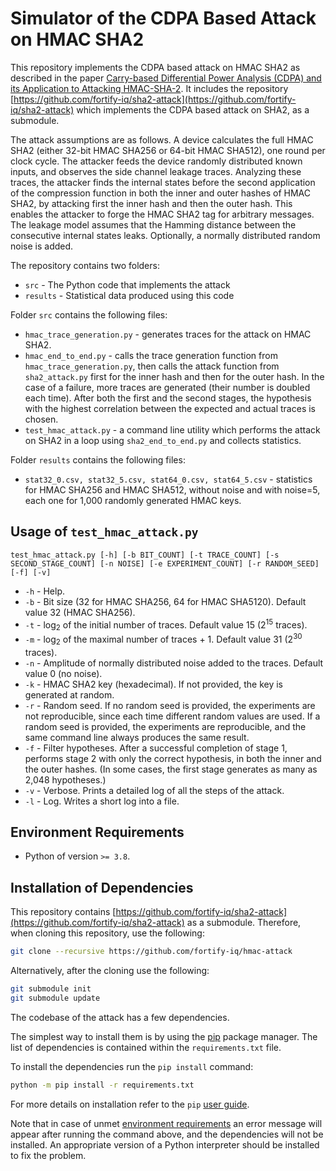 # Simulator of the CDPA Based Attack on HMAC SHA2

This repository implements the CDPA based attack on HMAC SHA2 as described in the paper [Carry-based Differential Power Analysis (CDPA) and its Application to Attacking HMAC-SHA-2](https://tches.iacr.org/index.php/TCHES/article/view/10955/10262). It includes the repository [https://github.com/fortify-iq/sha2-attack](https://github.com/fortify-iq/sha2-attack) which implements the CDPA based attack on SHA2, as a submodule.

The attack assumptions are as follows. A device calculates the full HMAC SHA2 (either 32-bit HMAC SHA256 or 64-bit HMAC SHA512), one round per clock cycle. The attacker feeds the device randomly distributed known inputs, and observes the side channel leakage traces. Analyzing these traces, the attacker finds the internal states before the second application of the compression function in both the inner and outer hashes of HMAC SHA2, by attacking first the inner hash and then the outer hash. This enables the attacker to forge the HMAC SHA2 tag for arbitrary messages. The leakage model assumes that the Hamming distance between the consecutive internal states leaks. Optionally, a normally distributed random noise is added.

The repository contains two folders:

* `src` - The Python code that implements the attack
* `results` - Statistical data produced using this code

Folder `src` contains the following files:

* `hmac_trace_generation.py` - generates traces for the attack on HMAC SHA2.
* `hmac_end_to_end.py` - calls the trace generation function from `hmac_trace_generation.py`, then calls the attack function from `sha2_attack.py` first for the inner hash and then for the outer hash. In the case of a failure, more traces are generated (their number is doubled each time). After both the first and the second stages, the hypothesis with the highest correlation between the expected and actual traces is chosen.
* `test_hmac_attack.py` - a command line utility which performs the attack on SHA2 in a loop using `sha2_end_to_end.py` and collects statistics.

Folder `results` contains the following files:

* `stat32_0.csv, stat32_5.csv, stat64_0.csv, stat64_5.csv` - statistics for HMAC SHA256 and HMAC SHA512, without noise and with noise=5, each one for 1,000 randomly generated HMAC keys.

## Usage of `test_hmac_attack.py`

`test_hmac_attack.py [-h] [-b BIT_COUNT] [-t TRACE_COUNT] [-s SECOND_STAGE_COUNT] [-n NOISE] [-e EXPERIMENT_COUNT] [-r RANDOM_SEED] [-f] [-v]`

- `-h` - Help.
- `-b` - Bit size (32 for HMAC SHA256, 64 for HMAC SHA5120). Default value 32 (HMAC SHA256).
- `-t` - log<sub>2</sub> of the initial number of traces. Default value 15 (2<sup>15</sup> traces).
- `-m` - log<sub>2</sub> of the maximal number of traces + 1. Default value 31 (2<sup>30</sup> traces).
- `-n` - Amplitude of normally distributed noise added to the traces. Default value 0 (no noise).
- `-k` - HMAC SHA2 key (hexadecimal). If not provided, the key is generated at random.
- `-r` - Random seed. If no random seed is provided, the experiments are not reproducible, since each time different random values are used. If a random seed is provided, the experiments are reproducible, and the same command line always produces the same result.
- `-f` - Filter hypotheses. After a successful completion of stage 1, performs stage 2 with only the correct hypothesis, in both the inner and the outer hashes. (In some cases, the first stage generates as many as 2,048 hypotheses.)
- `-v` - Verbose. Prints a detailed log of all the steps of the attack.
- `-l` - Log. Writes a short log into a file.

## Environment Requirements

* Python of version `>= 3.8`.

## Installation of Dependencies

This repository contains [https://github.com/fortify-iq/sha2-attack](https://github.com/fortify-iq/sha2-attack) as a submodule. Therefore, when cloning this repository, use the following:

```bash
git clone --recursive https://github.com/fortify-iq/hmac-attack
```

Alternatively, after the cloning use the following:

```bash
git submodule init
git submodule update
```

The codebase of the attack has a few dependencies.

The simplest way to install them is by using the [pip](https://pip.pypa.io/en/stable/) package manager.
The list of dependencies is contained within the `requirements.txt` file.

To install the dependencies run the `pip install` command:

```bash
python -m pip install -r requirements.txt
```

For more details on installation refer to the `pip` [user guide](https://pip.pypa.io/en/stable/user_guide/#requirements-files).

Note that in case of unmet [environment requirements](#environment-requirements) an error message will appear after running the command above, and the dependencies will not be installed. An appropriate version of a Python interpreter should be installed to fix the problem.
